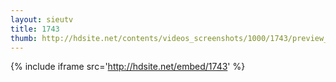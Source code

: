 ```yaml
---
layout: sieutv
title: 1743
thumb: http://hdsite.net/contents/videos_screenshots/1000/1743/preview_360p.mp4.jpg
---
```

{% include iframe src='http://hdsite.net/embed/1743' %}
 
